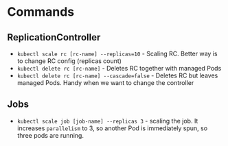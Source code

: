 # Commands

## ReplicationController

* `kubectl scale rc [rc-name] --replicas=10` - Scaling RC. Better way is to change RC config (replicas count)
* `kubectl delete rc [rc-name]` - Deletes RC together with managed Pods
* `kubectl delete rc [rc-name] --cascade=false` - Deletes RC but leaves managed Pods. Handy when we want to change the controller

## Jobs

* `kubectl scale job [job-name] --replicas 3` - scaling the job. It increases `parallelism` to 3, 
  so another Pod is immediately spun, so three pods are running.